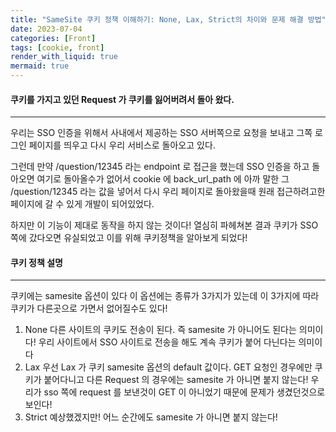 ```yaml
---
title: "SameSite 쿠키 정책 이해하기: None, Lax, Strict의 차이와 문제 해결 방법"
date: 2023-07-04
categories: [Front]
tags: [cookie, front]
render_with_liquid: true
mermaid: true
---
```

#### 쿠키를 가지고 있던 Request 가 쿠키를 잃어버려서 돌아 왔다.
---
우리는 SSO 인증을 위해서 사내에서 제공하는 SSO 서버쪽으로 요청을 보내고 그쪽 로그인 페이지를 띄우고 다시 우리 서비스로 돌아오고 있다.

그런데 만약 /question/12345 라는 endpoint 로 접근을 했는데 SSO 인증을 하고 돌아오면 여기로 돌아올수가 없어서 cookie 에 back_url_path 에 아까 말한 그 /question/12345 라는 값을 넣어서 다시 우리 페이지로 돌아왔을때 원래 접근하려고한 페이지에 갈 수 있게 개발이 되어있었다.

하지만 이 기능이 제대로 동작을 하지 않는 것이다! 열심히 파헤쳐본 결과 쿠키가 SSO 쪽에 갔다오면 유실되었고 이를 위해 쿠키정책을 알아보게 되었다!

#### 쿠키 정책 설명
---
쿠키에는 samesite 옵션이 있다 이 옵션에는 종류가 3가지가 있는데 이 3가지에 따라 쿠키가 다른곳으로 가면서 없어질수도 있다!

1. None
다른 사이트의 쿠키도 전송이 된다. 즉 samesite 가 아니어도 된다는 의미이다! 우리 사이트에서 SSO 사이트로 전송을 해도 계속 쿠키가 붙어 다닌다는 의미이다
2. Lax
우선 Lax 가 쿠키 samesite 옵션의 default 값이다. GET 요청인 경우에만 쿠키가 붙어다니고 다른 Request 의 경우에는 samesite 가 아니면 붙지 않는다! 우리가 sso 쪽에 request 를 보낸것이 GET 이 아니었기 때문에 문제가 생겼던것으로 보인다!
3. Strict
예상했겠지만! 어느 순간에도 samesite 가 아니면 붙지 않는다!

